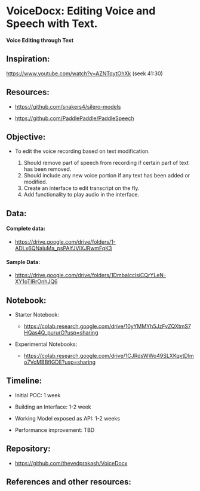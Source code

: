# VoiceDocx: Editing Voice and Speech with Text.

**Voice Editing through Text**

## Inspiration: 
  https://www.youtube.com/watch?v=AZNTqytOhXk (seek 41:30)  

## Resources:  

- https://github.com/snakers4/silero-models 

- https://github.com/PaddlePaddle/PaddleSpeech  

 

## Objective: 

- To edit the voice recording based on text modification. 

  1. Should remove part of speech from recording if certain part of text has been removed.
  2. Should include any new voice portion if any text has been added or modified.
  3. Create an interface to edit transcript on the fly.
  4. Add functionality to play audio in the interface. 

## Data:  

#### Complete data:   

- https://drive.google.com/drive/folders/1-ADLx6QNaluMa_psPAIfJViXJRwmFqK3 

#### Sample Data:   

- https://drive.google.com/drive/folders/1DmbalcclsiCQrYLeN-XY1oTIRrOnhJQ6 

## Notebook: 

- Starter Notebook:
  - https://colab.research.google.com/drive/10yYMMYh5JzFvZQXtmS7HQas4Q_pururO?usp=sharing      

- Experimental Notebooks:
  - https://colab.research.google.com/drive/1CJRdsWWo49SLXKqxtDlmo7VcMBBflGDE?usp=sharing  

 

## Timeline: 

- Initial POC: 1 week 

- Building an Interface: 1-2 week  

- Working Model exposed as API: 1-2 weeks 

- Performance improvement: TBD 

 
## Repository: 

- https://github.com/thevedprakash/VoiceDocx

 

## References and other resources: 
